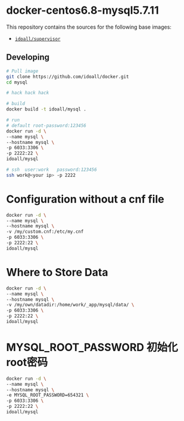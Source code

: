# docker-centos6.8-mysql5.7.11


This repository contains the sources for the following base images:
- [`idoall/supervisor`](https://hub.docker.com/r/idoall/supervisor/)


## Developing

```bash
# Pull image
git clone https://github.com/idoall/docker.git
cd mysql

# hack hack hack

# build
docker build -t idoall/mysql .

# run
# default root-password:123456
docker run -d \
--name mysql \
--hostname mysql \
-p 6033:3306 \
-p 2222:22 \
idoall/mysql

# ssh  user:work   password:123456
ssh work@<your ip> -p 2222
```

# Configuration without a cnf file
```bash
docker run -d \
--name mysql \
--hostname mysql \
-v /my/custom.cnf:/etc/my.cnf
-p 6033:3306 \
-p 2222:22 \
idoall/mysql
```


# Where to Store Data
```bash
docker run -d \
--name mysql \
--hostname mysql \
-v /my/own/datadir:/home/work/_app/mysql/data/ \
-p 6033:3306 \
-p 2222:22 \
idoall/mysql
```


# MYSQL_ROOT_PASSWORD 初始化root密码
```bash
docker run -d \
--name mysql \
--hostname mysql \
-e MYSQL_ROOT_PASSWORD=654321 \
-p 6033:3306 \
-p 2222:22 \
idoall/mysql
```